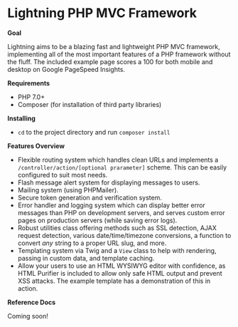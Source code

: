 # Lightning PHP MVC Framework

**Goal**

Lightning aims to be a blazing fast and lightweight PHP MVC framework, implementing all of the most important features of a PHP framework without the fluff. The included example page scores a 100 for both mobile and desktop on Google PageSpeed Insights.

**Requirements**

* PHP 7.0+
* Composer (for installation of third party libraries)

**Installing**

* `cd` to the project directory and run `composer install`

**Features Overview**

* Flexible routing system which handles clean URLs and implements a `/controller/action/[optional prarameter]` scheme. This can be easily configured to suit most needs.
* Flash message alert system for displaying messages to users.
* Mailing system (using PHPMailer).
* Secure token generation and verification system.
* Error handler and logging system which can display better error messages than PHP on development servers, and serves custom error pages on production servers (while saving error logs).
* Robust utilities class offering methods such as SSL detection, AJAX request detection, various date/time/timezone conversions, a function to convert *any* string to a proper URL slug, and more.
* Templating system via Twig and a `View` class to help with rendering, passing in custom data, and template caching.
* Allow your users to use an HTML WYSIWYG editor with confidence, as HTML Purifier is included to allow only safe HTML output and prevent XSS attacks. The example template has a demonstration of this in action.

**Reference Docs**

Coming soon!
